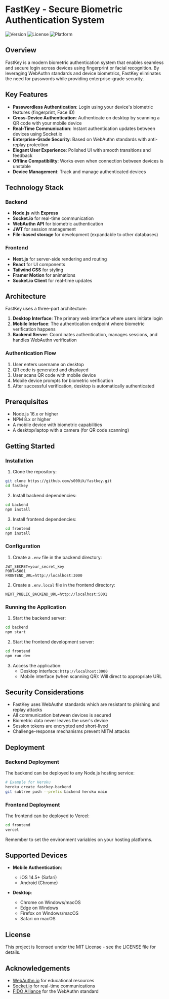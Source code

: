 # FastKey - Secure Biometric Authentication System

![Version](https://img.shields.io/badge/version-1.0.0-blue)
![License](https://img.shields.io/badge/license-MIT-green)
![Platform](https://img.shields.io/badge/platform-web%20%7C%20mobile-orange)

## Overview

FastKey is a modern biometric authentication system that enables seamless and secure login across devices using fingerprint or facial recognition. By leveraging WebAuthn standards and device biometrics, FastKey eliminates the need for passwords while providing enterprise-grade security.

## Key Features

- **Passwordless Authentication**: Login using your device's biometric features (fingerprint, Face ID)
- **Cross-Device Authentication**: Authenticate on desktop by scanning a QR code with your mobile device
- **Real-Time Communication**: Instant authentication updates between devices using Socket.io
- **Enterprise-Grade Security**: Based on WebAuthn standards with anti-replay protection
- **Elegant User Experience**: Polished UI with smooth transitions and feedback
- **Offline Compatibility**: Works even when connection between devices is unstable
- **Device Management**: Track and manage authenticated devices

## Technology Stack

### Backend
- **Node.js** with **Express**
- **Socket.io** for real-time communication
- **WebAuthn API** for biometric authentication
- **JWT** for session management
- **File-based storage** for development (expandable to other databases)

### Frontend
- **Next.js** for server-side rendering and routing
- **React** for UI components
- **Tailwind CSS** for styling
- **Framer Motion** for animations
- **Socket.io Client** for real-time updates

## Architecture

FastKey uses a three-part architecture:

1. **Desktop Interface**: The primary web interface where users initiate login
2. **Mobile Interface**: The authentication endpoint where biometric verification happens
3. **Backend Server**: Coordinates authentication, manages sessions, and handles WebAuthn verification

### Authentication Flow

1. User enters username on desktop
2. QR code is generated and displayed
3. User scans QR code with mobile device
4. Mobile device prompts for biometric verification
5. After successful verification, desktop is automatically authenticated

## Prerequisites

- Node.js 16.x or higher
- NPM 8.x or higher
- A mobile device with biometric capabilities
- A desktop/laptop with a camera (for QR code scanning)

## Getting Started

### Installation

1. Clone the repository:
```bash
git clone https://github.com/s000ik/fastkey.git
cd fastkey
```

2. Install backend dependencies:
```bash
cd backend
npm install
```

3. Install frontend dependencies:
```bash
cd frontend
npm install
```

### Configuration

1. Create a `.env` file in the backend directory:
```
JWT_SECRET=your_secret_key
PORT=5001
FRONTEND_URL=http://localhost:3000
```

2. Create a `.env.local` file in the frontend directory:
```
NEXT_PUBLIC_BACKEND_URL=http://localhost:5001
```

### Running the Application

1. Start the backend server:
```bash
cd backend
npm start
```

2. Start the frontend development server:
```bash
cd frontend
npm run dev
```

3. Access the application:
   - Desktop interface: `http://localhost:3000`
   - Mobile interface (when scanning QR): Will direct to appropriate URL

## Security Considerations

- FastKey uses WebAuthn standards which are resistant to phishing and replay attacks
- All communication between devices is secured
- Biometric data never leaves the user's device
- Session tokens are encrypted and short-lived
- Challenge-response mechanisms prevent MITM attacks

## Deployment

### Backend Deployment

The backend can be deployed to any Node.js hosting service:

```bash
# Example for Heroku
heroku create fastkey-backend
git subtree push --prefix backend heroku main
```

### Frontend Deployment

The frontend can be deployed to Vercel:

```bash
cd frontend
vercel
```

Remember to set the environment variables on your hosting platforms.

## Supported Devices

- **Mobile Authentication**:
  - iOS 14.5+ (Safari)
  - Android (Chrome)
  
- **Desktop**:
  - Chrome on Windows/macOS
  - Edge on Windows
  - Firefox on Windows/macOS
  - Safari on macOS

## License

This project is licensed under the MIT License - see the LICENSE file for details.

## Acknowledgements

- [WebAuthn.io](https://webauthn.io/) for educational resources
- [Socket.io](https://socket.io/) for real-time communications
- [FIDO Alliance](https://fidoalliance.org/) for the WebAuthn standard

